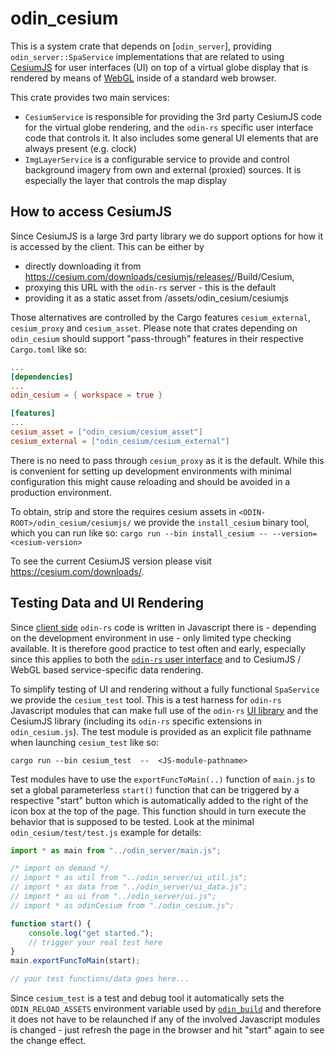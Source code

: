 # odin_cesium

This is a system crate that depends on [`odin_server`], providing `odin_server::SpaService` implementations that are related to using
[CesiumJS](https://cesium.com/platform/cesiumjs/) for user interfaces (UI) on top of a virtual globe display that is rendered by means
of [WebGL](https://developer.mozilla.org/en-US/docs/Web/API/WebGL_API) inside of a standard web browser. 

This crate provides two main services:

- `CesiumService` is responsible for providing the 3rd party CesiumJS code for the virtual globe rendering, and the
  `odin-rs` specific user interface code that controls it. It also includes some general UI elements that are always
  present (e.g. clock)
- `ImgLayerService` is a configurable service to provide and control background imagery from own and external (proxied) sources.
  It is especially the layer that controls the map display


## How to access CesiumJS

Since CesiumJS is a large 3rd party library we do support options for how it is accessed by the client. This can be either by

- directly downloading it from https://cesium.com/downloads/cesiumjs/releases/<version>/Build/Cesium,
- proxying this URL with the `odin-rs` server - this is the default
- providing it as a static asset from <ODIN-ROOT>/assets/odin_cesium/cesiumjs

Those alternatives are controlled by the Cargo features `cesium_external`, `cesium_proxy` and `cesium_asset`.
Please note that crates depending on `odin_cesium` should support "pass-through" features in their respective `Cargo.toml` like so:

```toml
...
[dependencies]
...
odin_cesium = { workspace = true }

[features]
...
cesium_asset = ["odin_cesium/cesium_asset"]
cesium_external = ["odin_cesium/cesium_external"]
```

There is no need to pass through `cesium_proxy` as it is the default. While this is convenient for setting up development
environments with minimal configuration this might cause reloading and should be avoided in a production environment.

To obtain, strip and store the requires cesium assets in `<ODIN-ROOT>/odin_cesium/cesiumjs/` we provide the
`install_cesium` binary tool, which you can run like so: `cargo run --bin install_cesium -- --version=<cesium-version>`

To see the current CesiumJS version please visit https://cesium.com/downloads/.


## Testing Data and UI Rendering

Since [client side](../odin_server/client.md) `odin-rs` code is written in Javascript there is - depending on the development
environment in use - only limited type checking available. It is therefore good practice to test often and early, especially
since this applies to both the [`odin-rs` user interface](../odin_server/ui_library.md) and to CesiumJS / WebGL based service-specific
data rendering.

To simplify testing of UI and rendering without a fully functional `SpaService` we provide the `cesium_test` tool. This is a 
test harness for `odin-rs` Javascript modules that can make full use of the `odin-rs` [UI library](../odin_server/ui_library.md) and
the CesiumJS library (including its `odin-rs` specific extensions in `odin_cesium.js`). The test module is provided as an explicit
file pathname when launching `cesium_test` like so:

```shell
cargo run --bin cesium_test  --  <JS-module-pathname>
```

Test modules have to use the `exportFuncToMain(..)` function of `main.js` to set a global parameterless `start()` function that
can be triggered by a respective "start" button which is automatically added to the right of the icon box at the top of the page.
This function should in turn execute the behavior that is supposed to be tested. Look at the minimal `odin_cesium/test/test.js`
example for details:

```javascript
import * as main from "../odin_server/main.js";

/* import on demand */
// import * as util from "../odin_server/ui_util.js";
// import * as data from "../odin_server/ui_data.js";
// import * as ui from "../odin_server/ui.js";
// import * as odinCesium from "./odin_cesium.js";

function start() {
    console.log("get started.");
    // trigger your real test here
}
main.exportFuncToMain(start);

// your test functions/data goes here...
```

Since `cesium_test` is a test and debug tool it automatically sets the `ODIN_RELOAD_ASSETS` environment variable used by
[`odin_build`](../odin_build/odin_build.md) and therefore it does not have to be relaunched if any of the involved Javascript
modules is changed - just refresh the page in the browser and hit "start" again to see the change effect.

